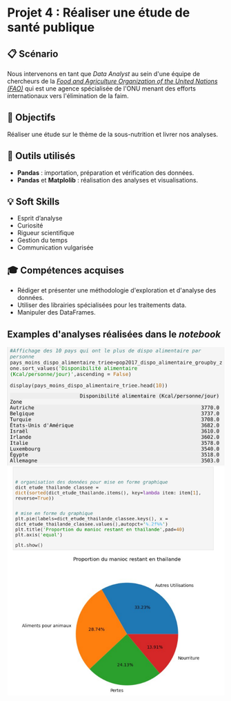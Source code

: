 # Projet 4 : Réaliser une étude de santé publique

## &#128203; Scénario
Nous intervenons en tant que *Data Analyst* au sein d'une équipe de chercheurs de la *[Food and Agriculture Organization of the United Nations (FAO)](http://www.fao.org/home/fr/)* qui est une agence spécialisée de l'ONU menant des efforts internationaux vers l'élimination de la faim. 

## &#127919; Objectifs
Réaliser une étude sur le thème de la sous-nutrition et livrer nos analyses.

## &#128295; Outils utilisés
* **Pandas** : importation, préparation et vérification des données.
* **Pandas** et **Matplolib** : réalisation des analyses et visualisations.

## 💡 Soft Skills
* Esprit d’analyse
* Curiosité
* Rigueur scientifique
* Gestion du temps
* Communication vulgarisée

## &#127891; Compétences acquises
* Rédiger et présenter une méthodologie d'exploration et d'analyse des données.
* Utiliser des librairies spécialisées pour les traitements data.
* Manipuler des DataFrames.

## Examples d'analyses réalisées dans le *notebook*
<img src='./images/output-example-01.png' width=640px />

<img src='./images/output-example-02.png' width=800px />
